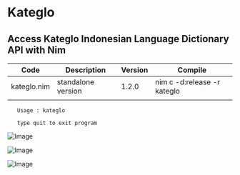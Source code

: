 # Kateglo

Access  Kateglo  Indonesian Language Dictionary API with Nim
-------------------------------------------------------------



| Code           | Description             | Version     | Compile                      |    
|----------------|-------------------------|-------------|------------------------------|
| kateglo.nim    | standalone version      | 1.2.0       | nim c -d:release -r kateglo  |
|                |                         |             |                              |


```
   Usage : kateglo

   type quit to exit program

```


![Image](http://qqtop.github.io/kateglo2.png?raw=true)

![Image](http://qqtop.github.io/nim.gif?raw=true)
     
![Image](http://qqtop.github.io/qqtop1.png?raw=true)









